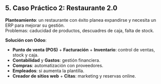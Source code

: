 ## 5. Caso Práctico 2: Restaurante 2.0

**Planteamiento**: un restaurante con éxito planea expandirse y necesita un ERP para mejorar su gestión.  
Problemas: caducidad de productos, descuadres de caja, falta de stock.  

**Solución con Odoo**:  
- **Punto de venta (POS)** + **Facturación** + **Inventario**: control de ventas, stock y caja.  
- **Contabilidad** y **Gastos**: gestión financiera.  
- **Compras**: automatización con proveedores.  
- **Empleados**: si aumenta la plantilla.  
- **Creador de sitios web** + **Citas**: marketing y reservas online.
